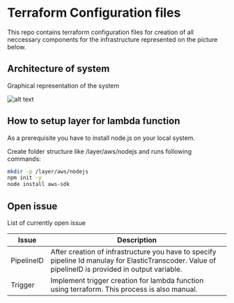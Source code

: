 # Terraform Configuration files
This repo contains terraform configuration files for creation of
all neccessary components for the infrastructure represented on the picture
below.

## Architecture of system
Graphical representation of the system

![alt text](https://github.com/stevan95/terraform-script/blob/main/infrastructure.PNG)

## How to setup layer for lambda function

As a prerequisite you have to install node.js on your local system.

Create folder structure like /layer/aws/nodejs and runs following commands:

```sh
mkdir -p /layer/aws/nodejs
npm init -y
node install aws-sdk
```

## Open issue

List of currently open issue

| Issue | Description |
| ------ | ------ |
| PipelineID | After creation of infrastructure you have to specify pipeline Id manulay for ElasticTranscoder. Value of pipelineID is provided in output variable. |
| Trigger | Implement trigger creation for lambda function using terraform. This process is also manual. |